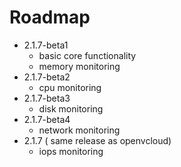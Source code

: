# Roadmap

- 2.1.7-beta1
  - basic core functionality
  - memory monitoring
- 2.1.7-beta2
  - cpu monitoring  
- 2.1.7-beta3
  - disk monitoring
- 2.1.7-beta4
  - network monitoring
- 2.1.7 ( same release as openvcloud)
  - iops monitoring
